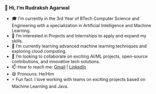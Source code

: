 ### 👋 Hi, I’m Rudraksh Agarwal

- 🎓 I’m currently in the 3rd Year of BTech Computer Science and Engineering with a specialization in Artificial Intelligence and Machine Learning.
- 👀 I’m interested in Projects and Internships to apply and expand my skills.
- 🌱 I’m currently learning advanced machine learning techniques and exploring cloud computing.
- 💞️ I’m looking to collaborate on exciting AI/ML projects, open-source contributions, and innovative tech solutions.
- 📫 How to reach me: [Gmail](rudrakshagarwal1609@gmail.com) | [LinkedIn](www.linkedin.com/in/rudraksh-agarwal-8bb09524b)
- 😄 Pronouns: He/Him
- ⚡ Fun fact: I love working with teams on exciting projects based on Machine Learning and Java.
<!---
rudraksh1609/rudraksh1609 is a ✨ special ✨ repository because its `README.md` (this file) appears on your GitHub profile.
You can click the Preview link to take a look at your changes.
--->
